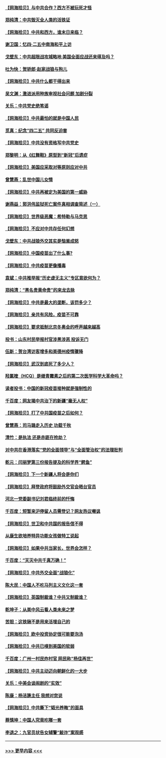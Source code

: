 #### [【网海拾贝】与中共合作？西方不被玩死才怪](../pages/nsc993/n12903873.md?t=04260452) 
#### [郑纯清：中共毁灭全人类的活铁证](../pages/nsc993/n12903785.md?t=04260452) 
#### [【网海拾贝】中共和西方，谁末日来临？](../pages/nsc993/n12903482.md?t=04260452) 
#### [谢卫国：忆四‧二五中南海和平上访](../pages/nsc993/n12902192.md?t=04260452) 
#### [戈壁东：中共超限战攻城略地 美国全面应战还来得及吗？](../pages/nsc993/n12902297.md?t=04260452) 
#### [吐为快：贺骄郎‧赵家战狼与狗儿](../pages/nsc993/n12902280.md?t=04260452) 
#### [【网海拾贝】中共什么都干得出来](../pages/nsc993/n12897500.md?t=04260452) 
#### [吴文渊：激进派用种族审视社会问题 加剧分裂](../pages/nsc993/n12893881.md?t=04260452) 
#### [关乐：中共党史绝笔谣](../pages/nsc993/n12897270.md?t=04260452) 
#### [【网海拾贝】中共最怕的就是中国人民](../pages/nsc993/n12894705.md?t=04260452) 
#### [觅真：纪念“四二五” 共同反迫害](../pages/nsc993/n12894553.md?t=04260452) 
#### [【网海拾贝】中共没有资格写中共党史](../pages/nsc993/n12892231.md?t=04260452) 
#### [郑黎明：从《红舞鞋》原型到“新冠”后遗症](../pages/nsc993/n12890469.md?t=04260452) 
#### [【网海拾贝】美国应采取对等原则应对中共](../pages/nsc993/n12889176.md?t=04260452) 
#### [曾慧燕：乱世中国儿女情](../pages/nsc993/n12887931.md?t=04260452) 
#### [【网海拾贝】中共再被定为美国的第一威胁](../pages/nsc993/n12887580.md?t=04260452) 
#### [谢燕益：郭洪伟监狱死亡案件真相调查简述（一）](../pages/nsc993/n12885648.md?t=04260452) 
#### [【网海拾贝】世界级恶魔：希特勒与马克思](../pages/nsc993/n12884062.md?t=04260452) 
#### [【网海拾贝】不应对中共存任何幻想](../pages/nsc993/n12881460.md?t=04260452) 
#### [戈壁东：中共战狼外交其实是恼羞成怒](../pages/nsc993/n12880392.md?t=04260452) 
#### [【网海拾贝】中国疫苗出了什么事?](../pages/nsc993/n12879124.md?t=04260452) 
#### [【网海拾贝】中共疫苗更像播毒](../pages/nsc993/n12876631.md?t=04260452) 
#### [袁斌：中共推举报“历史虚无主义”专区意欲何为？](../pages/nsc993/n12876530.md?t=04260452) 
#### [郑纯清：“黑名贵黄命贵”的来龙去脉](../pages/nsc993/n12875589.md?t=04260452) 
#### [【网海拾贝】中共是最大的垄断，该罚多少？](../pages/nsc993/n12874006.md?t=04260452) 
#### [【网海拾贝】亲共有风险，疫苗不可靠](../pages/nsc993/n12872224.md?t=04260452) 
#### [【网海拾贝】要求抵制北京冬奥会的呼声越来越高](../pages/nsc993/n12868962.md?t=04260452) 
#### [投书：山东村民举报村官涉黑涉恶 投诉无门](../pages/nsc993/n12869726.md?t=04260452) 
#### [伍新：贺台湾访客增多和美德州疫情骤降](../pages/nsc993/n12865651.md?t=04260452) 
#### [【网海拾贝】武汉到底死了多少人？](../pages/nsc993/n12863707.md?t=04260452) 
#### [羟氯喹（HCQ）是继青霉素之后的第二次医学科学大革命吗？](../pages/nsc993/n12638564.md?t=04260452) 
#### [读者投书：中国的新冠疫苗接种就是强制性的](../pages/nsc993/n12859932.md?t=04260452) 
#### [千百度：网友揭中共治下的新疆“毫无人权”](../pages/nsc993/n12858385.md?t=04260452) 
#### [【网海拾贝】打了中共国疫苗之后如何？](../pages/nsc993/n12857866.md?t=04260452) 
#### [曾慧燕：司马璐走入历史 功载千秋](../pages/nsc993/n12856996.md?t=04260452) 
#### [清竹：是执法 还是赤匪在抢劫？](../pages/nsc993/n12856952.md?t=04260452) 
#### [对中共在香港落实“党的全面领导”与“全面管治权”的法理批判](../pages/nsc993/n12856929.md?t=04260452) 
#### [乾元：闫丽梦第三份报告提及的科学界“鳄鱼”](../pages/nsc993/n12855985.md?t=04260452) 
#### [【网海拾贝】下一个新疆人将会是你们](../pages/nsc993/n12855864.md?t=04260452) 
#### [【网海拾贝】拜登政府将鼓励外交官会晤台官员](../pages/nsc993/n12853615.md?t=04260452) 
#### [河北一党委副书记刘君临终前的忏悔](../pages/nsc993/n12849420.md?t=04260452) 
#### [千百度：短暂来沪停留人员需登记？网友热议嘲讽](../pages/nsc993/n12853497.md?t=04260452) 
#### [【网海拾贝】世卫和中共国的报告信不得](../pages/nsc993/n12850902.md?t=04260452) 
#### [从康生欲培养特异功能女孩做特工说起](../pages/nsc993/n12849289.md?t=04260452) 
#### [【网海拾贝】如果中共当家长，世界会怎样？](../pages/nsc993/n12848436.md?t=04260452) 
#### [千百度：“天灭中共千真万确！”](../pages/nsc993/n12845659.md?t=04260452) 
#### [【网海拾贝】中共外交全面“战狼化”](../pages/nsc993/n12845607.md?t=04260452) 
#### [陈大民：中国人不吃马列主义文化这一套](../pages/nsc993/n12842496.md?t=04260452) 
#### [【网海拾贝】英国制裁谁？中共又制裁谁？](../pages/nsc993/n12840909.md?t=04260452) 
#### [乾坤子：从美中风云看人类未来之梦](../pages/nsc993/n12840590.md?t=04260452) 
#### [苦胆：这铁锹不是用来活埋自己的](../pages/nsc993/n12839512.md?t=04260452) 
#### [【网海拾贝】欧中投资协定很可能要泡汤](../pages/nsc993/n12835122.md?t=04260452) 
#### [【网海拾贝】中共已嗅到美国的软弱](../pages/nsc993/n12832411.md?t=04260452) 
#### [千百度：广州一村民炸村官 网民称“杨佳再世”](../pages/nsc993/n12832380.md?t=04260452) 
#### [【网海拾贝】中共主动迈向朝鲜化的一大步](../pages/nsc993/n12829887.md?t=04260452) 
#### [关乐：中美会谈闹剧的“实效”](../pages/nsc993/n12826698.md?t=04260452) 
#### [陈康：杨洁篪主任  我想对您说](../pages/nsc993/n12826609.md?t=04260452) 
#### [【网海拾贝】中共撕下“韬光养晦”的面具](../pages/nsc993/n12826459.md?t=04260452) 
#### [蔡慎坤：中国人究竟吃哪一套](../pages/nsc993/n12826010.md?t=04260452) 
#### [李退之：九官员状告女辅警“敲诈”案观感](../pages/nsc993/n12823984.md?t=04260452) 

----
#### [ >>> 更早内容 <<< ](../indexes/nsc993-earlier.md)
